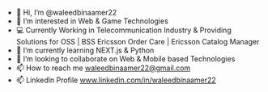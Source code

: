 - 👋 Hi, I’m @waleedbinaamer22
- 👀 I’m interested in Web & Game Technologies
- 💻 Currently Working in Telecommunication Industry & Providing Solutions for OSS | BSS Ericsson Order Care | Ericsson Catalog Manager
- 🌱 I’m currently learning NEXT.js & Python
- 💞️ I’m looking to collaborate on Web & Mobile based  Technologies
- 📫 How to reach me waleedbinaamer22@gmail.com
- 📫 LinkedIn Profile www.linkedin.com/in/waleedbinaamer22

<!---
waleedbinaamer22/waleedbinaamer22 is a ✨ special ✨ repository because its `README.md` (this file) appears on your GitHub profile.
You can click the Preview link to take a look at your changes.
--->
